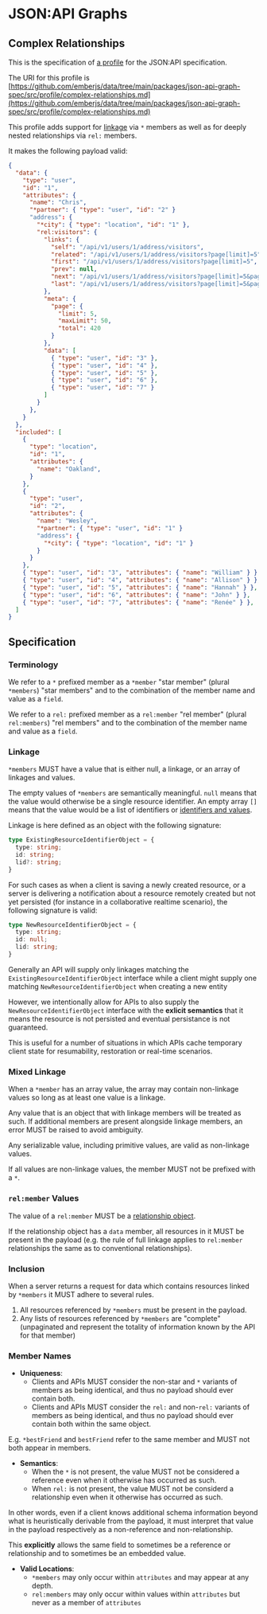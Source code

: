 # JSON:API Graphs

## Complex Relationships

This is the specification of [a profile](https://jsonapi.org/format/1.2/#profile-rules) for the JSON:API specification.

The URI for this profile is [https://github.com/emberjs/data/tree/main/packages/json-api-graph-spec/src/profile/complex-relationships.md](https://github.com/emberjs/data/tree/main/packages/json-api-graph-spec/src/profile/complex-relationships.md)

This profile adds support for [linkage](https://jsonapi.org/format/#document-resource-identifier-objects) via `*` members as well as for
deeply nested relationships via `rel:` members.

It makes the following payload valid: 

```json
{
  "data": {
    "type": "user",
    "id": "1",
    "attributes": {
      "name": "Chris",
      "*partner": { "type": "user", "id": "2" }
      "address": {
        "*city": { "type": "location", "id": "1" },
        "rel:visitors": {
          "links": {
            "self": "/api/v1/users/1/address/visitors",
            "related": "/api/v1/users/1/address/visitors?page[limit]=5",
            "first": "/api/v1/users/1/address/visitors?page[limit]=5",
            "prev": null,
            "next": "/api/v1/users/1/address/visitors?page[limit]=5&page[after]=7",
            "last": "/api/v1/users/1/address/visitors?page[limit]=5&page[after]=417"
          },
          "meta": {
            "page": {
              "limit": 5,
              "maxLimit": 50,
              "total": 420
            }
          },
          "data": [
            { "type": "user", "id": "3" },
            { "type": "user", "id": "4" },
            { "type": "user", "id": "5" },
            { "type": "user", "id": "6" },
            { "type": "user", "id": "7" }
          ]
        }
      },
    }
  },
  "included": [
    {
      "type": "location",
      "id": "1",
      "attributes": {
        "name": "Oakland",
      }
    },
    {
      "type": "user",
      "id": "2",
      "attributes": {
        "name": "Wesley",
        "*partner": { "type": "user", "id": "1" }
        "address": {
          "*city": { "type": "location", "id": "1" }
        }
      }
    },
    { "type": "user", "id": "3", "attributes": { "name": "William" } },
    { "type": "user", "id": "4", "attributes": { "name": "Allison" } },
    { "type": "user", "id": "5", "attributes": { "name": "Hannah" } },
    { "type": "user", "id": "6", "attributes": { "name": "John" } },
    { "type": "user", "id": "7", "attributes": { "name": "Renée" } },
  ]
}
```

## Specification

### Terminology

We refer to a `*` prefixed member as a `*member` "star member" (plural `*members`) "star members" and to the combination of the member name and value as a `field`.

We refer to a `rel:` prefixed member as a `rel:member` "rel member" (plural `rel:members`) "rel members" and to the combination of the member name and value as a `field`.

### Linkage

`*members` MUST have a value that is either null, a linkage, or an array of linkages and values.

The empty values of `*members` are semantically meaningful. `null` means that
the value would otherwise be a single resource identifier. An empty array `[]`
means that the value would be a list of identifiers or [identifiers and values](#mixed-linkage).

Linkage is here defined as an object with the following signature:

```ts
type ExistingResourceIdentifierObject = {
  type: string;
  id: string;
  lid?: string;
}
```

For such cases as when a client is saving a newly created resource, or a server is delivering a notification about a resource remotely created but not yet persisted (for instance in a collaborative realtime scenario), the following signature is valid:

```ts
type NewResourceIdentifierObject = {
  type: string;
  id: null;
  lid: string;
}
```

Generally an API will supply only linkages matching the `ExistingResourceIdentifierObject` interface while a client
might supply one matching `NewResourceIdentifierObject` when creating a new entity

However, we intentionally allow for APIs to also supply the `NewResourceIdentifierObject` interface with the
**exlicit semantics** that it means the resource is not persisted and eventual persistance is not guaranteed.

This is useful for a number of situations in which APIs cache temporary client state for resumability, restoration or
real-time scenarios.

### Mixed Linkage

When a `*member` has an array value, the array may contain non-linkage values so long as
at least one value is a linkage.

Any value that is an object that with linkage members will be treated as such. If additional
members are present alongside linkage members, an error MUST be raised to avoid ambiguity.

Any serializable value, including primitive values, are valid as non-linkage values.

If all values are non-linkage values, the member MUST not be prefixed with a `*`.

### `rel:member` Values

The value of a `rel:member` MUST be a [relationship object](https://jsonapi.org/format/#document-resource-object-relationships).

If the relationship object has a `data` member, all resources in it MUST be present in the payload
(e.g. the rule of full linkage applies to `rel:member` relationships the same as to conventional relationships).

### Inclusion

When a server returns a request for data which contains resources linked by `*members` it MUST adhere to several rules.

1. All resources referenced by `*members` must be present in the payload.
2. Any lists of resources referenced by `*members` are "complete" (unpaginated and represent the totality of information known by the API for that member)

### Member Names

- **Uniqueness**:
  - Clients and APIs MUST consider the non-star and 
`*` variants of members as being identical, and thus no payload
should ever contain both.
  - Clients and APIs MUST consider the `rel:` and non-`rel:` variants of members as being identical, and thus no payload should ever contain both within the same object.

E.g. `*bestFriend` and `bestFriend` refer to the same member and MUST not both appear in members.

- **Semantics**:
  - When the `*` is not present, the value MUST not be considered a reference even when it otherwise has occurred as such.
  - When `rel:` is not present, the value MUST not be considerd a relationship even when it otherwise has occurred as such.

In other words, even if a client knows additional schema information beyond what is heuristically derivable from the payload, it must interpret that value in the payload respectively as a non-reference
and non-relationship.

This **explicitly** allows the same field to sometimes be a reference or relationship and to sometimes be an embedded value.

- **Valid Locations**: 
  - `*members` may only occur within `attributes` and may appear at any depth.
  - `rel:members` may only occur within values within `attributes` but never as a member of `attributes`

